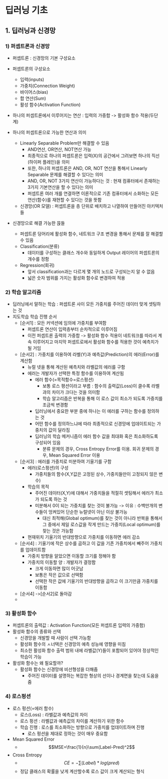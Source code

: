 # 딥러닝 기초
## 1. 딥러닝과 신경망
### 1) 퍼셉트론과 신경망
- 퍼셉트론 : 신경망의 기본 구성요소
- 퍼셉트론의 구성요소
  - 입력(inputs)
  - 가중치(Connection Weight)
  - 바이어스(bias)
  - 합 연산(Sum)
  - 활성 함수(Activation Function)
- 하나의 퍼셉트론에서 이루어지는 연산 : 입력의 가중합 -> 활성화 함수 적용(두단계)
- 하나의 퍼셉트론으로 가능한 연산과 의미
  - Linearly Separable Problem만 해결할 수 있음
    - AND연산, OR연산, NOT연산 가능
    - 최종적으로 하나의 퍼셉트론은 입력(X)의 공간에서 그려보면 하나의 직선(하이퍼 플레인)을 의미
    - 또한, 하나의 퍼셉트론은 AND, OR, NOT 연산을 통해서 Linearly Separable 문제를 해결할 수 있다는 의미
    - AND, OR, NOT 3가지 연산이 가능하다는 것 : 현재 컴퓨터에서 존재하는 3가지 기본연산을 할 수 있다는 의미
    - 퍼셉트론 여러 개를 연결하면 이론적으로 기존 컴퓨터에서 소화하는 모든 연산(함수)를 재현할 수 있다는 것을 뜻함
  - 신경망(OR 모델) : 퍼셉트론을 층 단위로 배치하고 나열하여 만들어진 아키텍처들

- 신경망으로 해결 가능한 묹들
  - 퍼셉트론 덩어리에 활성화 함수, 네트워크 구조 변경을 통해서 문제를 잘 해결할 수 있음
  - Classification(분류)
    - 데이터를 구성하는 클래스 개수와 동일하게 Output 레이어의 퍼셉트론의 개수를 정함
  - Regression(회귀)
    - 앞서 classification과는 다르게 몇 개의 노드로 구성되는지 알 수 없음
    - 넓은 숫자 범위를 가지는 활성화 함수로 변경하여 적용

### 2) 학습 알고리즘
- 딥러닝에서 말하는 학습 : 퍼셉트론 사이 모든 가중치를 주어진 데이터 맞게 셋팅하는 것
- 지도학습 학습 진행 순서
  - [순서1] : 모든 커넥션에 임의에 가중치를 부여함
    - 퍼셉트론 연산이 입력층부터 순차적으로 이루어짐
    - 이전 퍼셉트론 출력의 가중합 -> 활성화 함수 적용이 네트워크를 따라서 계속 이루어지고 마지막 퍼셉트로에서 활성화 함수를 적용한 것이 예측치가 될 거임
  - [순서2] : 가중치를 이용하여 라벨(Y)과 예측값(Prediction)의 에러(Error)를 계산함
    - 뉴럴 넷을 통해 계산된 예측치와 라벨값의 에러를 구함
    - 에러는 개발자가 선택한 특정 함수를 이용하여 계산됨
      - 에러 함수(=목적함수=로스펑션)
        - 보통 로스 평션이라고 부름 : 함수의 출력값(Loss)이 클수록 라벨과의 차이가 크다는 것을 의미함
        - 학습 알고리즘은 반복을 통해 이 로스 값이 최소가 되도록 가중치를 조금씩 변경함
      - 딥러닝에서 중요한 부분 중에 하나는 이 에러를 구하는 함수를 정의하는 것
      - 어떤 함수를 정의하느냐에 따라 최종적으로 신경망에 업데이트되는 가중치의 값이 달라짐
      - 딥러닝의 학습 메커니즘이 에러 함수 값을 최대화 혹은 최소화하도록 구성되어 있음
        - 분류 문제의 경우, Cross Entropy Error를 이용. 회귀 문제의 경우, Mean Squared Error 이용
  - [순서3] : 에러를 가중치로 미분하여 기울기를 구함
    - 에러(로스펑션)의 구성
      - 가중치들의 함수(X,Y값은 고정된 상수, 가중치들만이 고정되지 않은 변수)
    - 학습의 목적
      - 주어진 데이터(X,Y)에 대해서 가중치들을 적절히 셋팅해서 에러가 최소가 되도록 하는 것
      - 미분해서 0이 되는 가중치를 찾는 것이 불가능 -> 이유 : 수백만개의 변수들이 엉켜있어 단순한 뉴럴넷이 아닌 이상 불가능
        - 대신 최적해(Global optimum)를 찾는 것이 아니라 반복을 통해서 그 중에서 제일 로스값을 작게 만드는 가중치(Local optimum)를 찾는 것은 가능함
    - 현재위치 기울기의 반대방향으로 가중치를 이동하면 에러 감소
  - [순서4] : 기울기에 작은 상수를 곱하고 이 값을 기존 가중치에서 빼주어 가중치를 업데이트함
    - 가중치 방향을 알았으면 이동할 크기를 정해야 함
    - 가중치의 이동할 양 : 개발자가 결정함
      - 크게 이동하면 많이 어긋남
      - 보통은 작은 값으로 선택함
      - 선택한 작은 값에 기울기의 반대방향을 곱하고 이 크기만큼 가중치를 이동함
  - [순서4] ->[순서2]로 돌아감
  -      
### 3) 활성화 함수
- 퍼셉트론의 출력값 : Activation Function(모든 퍼셉트론 입력의 가중함)
- 활성화 함수의 종류와 선택
  - 신경망을 개발할 때 사람이 선택 가능함
  - 활성화 함수의 ㅅ너택은 신경망의 예측 성능에 영향을 미침
  - 최소한 활성화 함수 출력 범위 내에 라벨값(Y)들이 포함되어 있어야 정상적인 학습이 가능
- 활성화 함수는 왜 필요할까?
  - 활성화 함수는 신경망에 비선형성을 더해줌
    - 주어진 데이터를 설명하는 복잡한 형상의 선이나 경계면을 찾는데 도움을 줌

### 4) 로스펑션
- 로스 펑션(=에러 함수)
  - 로스(Loss) : 라벨값과 예측값의 차이
  - 로스 펑션 : 라벨값과 예측값의 차이를 계산하기 위한 함수
  - 학습 진행 : 로스를 최소화하는 방향으로 가중치를 업데이트하며 진행
    - 로스 펑션을 제대로 정하는 것이 매우 중요함
- Mean Squared Error
  - $$MSE=\frac{1}{n}\sum(Label-Pred)^2$$
- Cross Entropy
  - $$CE = -\sum(Label)*log(pred)$$
  - 정답 클래스의 확률을 낮게 계산할수록 로스 값이 크게 계산되는 형식
  
